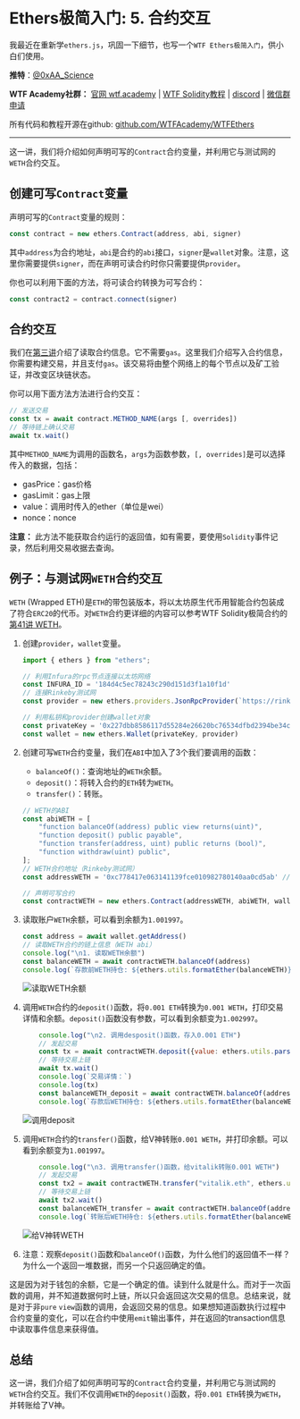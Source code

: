 # Ethers极简入门: 5. 合约交互

我最近在重新学`ethers.js`，巩固一下细节，也写一个`WTF Ethers极简入门`，供小白们使用。

**推特**：[@0xAA_Science](https://twitter.com/0xAA_Science)

**WTF Academy社群：** [官网 wtf.academy](https://wtf.academy) | [WTF Solidity教程](https://github.com/AmazingAng/WTFSolidity) | [discord](https://discord.wtf.academy) | [微信群申请](https://docs.google.com/forms/d/e/1FAIpQLSe4KGT8Sh6sJ7hedQRuIYirOoZK_85miz3dw7vA1-YjodgJ-A/viewform?usp=sf_link)

所有代码和教程开源在github: [github.com/WTFAcademy/WTFEthers](https://github.com/WTFAcademy/WTFEthers)

-----

这一讲，我们将介绍如何声明可写的`Contract`合约变量，并利用它与测试网的`WETH`合约交互。

## 创建可写`Contract`变量

声明可写的`Contract`变量的规则：
```js
const contract = new ethers.Contract(address, abi, signer)
```

其中`address`为合约地址，`abi`是合约的`abi`接口，`signer`是`wallet`对象。注意，这里你需要提供`signer`，而在声明可读合约时你只需要提供`provider`。

你也可以利用下面的方法，将可读合约转换为可写合约：

```js
const contract2 = contract.connect(signer)
```

## 合约交互

我们在[第三讲](https://github.com/WTFAcademy/WTFEthers/blob/main/03_ReadContract/readme.md)介绍了读取合约信息。它不需要`gas`。这里我们介绍写入合约信息，你需要构建交易，并且支付`gas`。该交易将由整个网络上的每个节点以及矿工验证，并改变区块链状态。

你可以用下面方法方法进行合约交互：

```js
// 发送交易
const tx = await contract.METHOD_NAME(args [, overrides])
// 等待链上确认交易
await tx.wait() 
```

其中`METHOD_NAME`为调用的函数名，`args`为函数参数，`[, overrides]`是可以选择传入的数据，包括：
- gasPrice：gas价格
- gasLimit：gas上限
- value：调用时传入的ether（单位是wei）
- nonce：nonce

**注意：** 此方法不能获取合约运行的返回值，如有需要，要使用`Solidity`事件记录，然后利用交易收据去查询。

## 例子：与测试网`WETH`合约交互

`WETH` (Wrapped ETH)是`ETH`的带包装版本，将以太坊原生代币用智能合约包装成了符合`ERC20`的代币。对`WETH`合约更详细的内容可以参考WTF Solidity极简合约的[第41讲 WETH](https://github.com/AmazingAng/WTFSolidity/blob/main/41_WETH/readme.md)。

1. 创建`provider`，`wallet`变量。

    ```js
    import { ethers } from "ethers";

    // 利用Infura的rpc节点连接以太坊网络
    const INFURA_ID = '184d4c5ec78243c290d151d3f1a10f1d'
    // 连接Rinkeby测试网
    const provider = new ethers.providers.JsonRpcProvider(`https://rinkeby.infura.io/v3/${INFURA_ID}`)

    // 利用私钥和provider创建wallet对象
    const privateKey = '0x227dbb8586117d55284e26620bc76534dfbd2394be34cf4a09cb775d593b6f2b'
    const wallet = new ethers.Wallet(privateKey, provider)
    ```
2. 创建可写`WETH`合约变量，我们在`ABI`中加入了3个我们要调用的函数：
    - `balanceOf()`：查询地址的`WETH`余额。
    - `deposit()`：将转入合约的`ETH`转为`WETH`。
    - `transfer()`：转账。

    ```js
    // WETH的ABI
    const abiWETH = [
        "function balanceOf(address) public view returns(uint)",
        "function deposit() public payable",
        "function transfer(address, uint) public returns (bool)",
        "function withdraw(uint) public",
    ];
    // WETH合约地址（Rinkeby测试网）
    const addressWETH = '0xc778417e063141139fce010982780140aa0cd5ab' // WETH Contract

    // 声明可写合约
    const contractWETH = new ethers.Contract(addressWETH, abiWETH, wallet)
    ```

3. 读取账户`WETH`余额，可以看到余额为`1.001997`。

    ```js
    const address = await wallet.getAddress()
    // 读取WETH合约的链上信息（WETH abi）
    console.log("\n1. 读取WETH余额")
    const balanceWETH = await contractWETH.balanceOf(address)
    console.log(`存款前WETH持仓: ${ethers.utils.formatEther(balanceWETH)}\n`)
    ```

    ![读取WETH余额](img/5-1.png)


4. 调用`WETH`合约的`deposit()`函数，将`0.001 ETH`转换为`0.001 WETH`，打印交易详情和余额。`deposit()`函数没有参数，可以看到余额变为`1.002997`。

    ```js
        console.log("\n2. 调用desposit()函数，存入0.001 ETH")
        // 发起交易
        const tx = await contractWETH.deposit({value: ethers.utils.parseEther("0.001")})
        // 等待交易上链
        await tx.wait()
        console.log(`交易详情：`)
        console.log(tx)
        const balanceWETH_deposit = await contractWETH.balanceOf(address)
        console.log(`存款后WETH持仓: ${ethers.utils.formatEther(balanceWETH_deposit)}\n`)
    ```
    ![调用deposit](img/5-2.png)

5. 调用`WETH`合约的`transfer()`函数，给V神转账`0.001 WETH`，并打印余额。可以看到余额变为`1.001997`。

    ```js
        console.log("\n3. 调用transfer()函数，给vitalik转账0.001 WETH")
        // 发起交易
        const tx2 = await contractWETH.transfer("vitalik.eth", ethers.utils.parseEther("0.001"))
        // 等待交易上链
        await tx2.wait()
        const balanceWETH_transfer = await contractWETH.balanceOf(address)
        console.log(`转账后WETH持仓: ${ethers.utils.formatEther(balanceWETH_transfer)}\n`)
    ```
    ![给V神转WETH](img/5-3.png)
6. 注意：观察`deposit()`函数和`balanceOf()`函数，为什么他们的返回值不一样？为什么一个返回一堆数据，而另一个只返回确定的值。

这是因为对于钱包的余额，它是一个确定的值。读到什么就是什么。而对于一次函数的调用，并不知道数据何时上链，所以只会返回这次交易的信息。总结来说，就是对于非`pure` `view`函数的调用，会返回交易的信息。如果想知道函数执行过程中合约变量的变化，可以在合约中使用`emit`输出事件，并在返回的transaction信息中读取事件信息来获得值。
## 总结

这一讲，我们介绍了如何声明可写的`Contract`合约变量，并利用它与测试网的`WETH`合约交互。我们不仅调用`WETH`的`deposit()`函数，将`0.001 ETH`转换为`WETH`，并转账给了V神。


